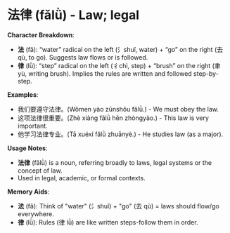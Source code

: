 # **法律 (fǎlǜ) - Law; legal**

**Character Breakdown**:  
- **法** (fǎ): “water” radical on the left (氵shuǐ, water) + “go” on the right (去 qù, to go). Suggests law flows or is followed.  
- **律** (lǜ): “step” radical on the left (彳chì, step) + “brush” on the right (聿 yù, writing brush). Implies the rules are written and followed step-by-step.

**Examples**:  
- 我们要遵守法律。(Wǒmen yào zūnshǒu fǎlǜ.) - We must obey the law.  
- 这项法律很重要。(Zhè xiàng fǎlǜ hěn zhòngyào.) - This law is very important.  
- 他学习法律专业。(Tā xuéxí fǎlǜ zhuānyè.) - He studies law (as a major).

**Usage Notes**:  
- **法律** (fǎlǜ) is a noun, referring broadly to laws, legal systems or the concept of law.  
- Used in legal, academic, or formal contexts.

**Memory Aids**:  
- **法** (fǎ): Think of "water" (氵shuǐ) + "go" (去 qù) = laws should flow/go everywhere.  
- **律** (lǜ): Rules (律 lǜ) are like written steps-follow them in order.